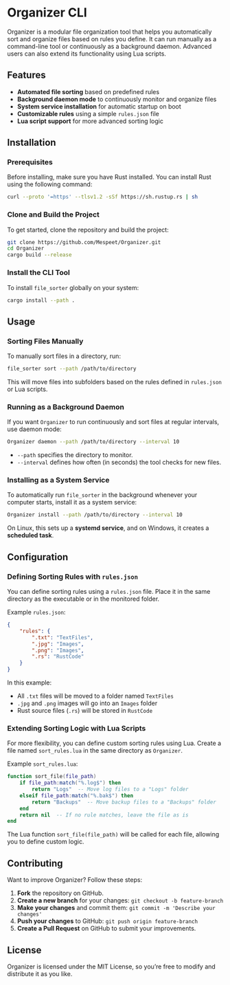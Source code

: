 # Organizer CLI

Organizer is a modular file organization tool that helps you automatically sort and organize files based on rules you define. It can run manually as a command-line tool or continuously as a background daemon. Advanced users can also extend its functionality using Lua scripts.

## Features

- **Automated file sorting** based on predefined rules
- **Background daemon mode** to continuously monitor and organize files
- **System service installation** for automatic startup on boot
- **Customizable rules** using a simple `rules.json` file
- **Lua script support** for more advanced sorting logic

## Installation

### Prerequisites

Before installing, make sure you have Rust installed. You can install Rust using the following command:

```sh
curl --proto '=https' --tlsv1.2 -sSf https://sh.rustup.rs | sh
```

### Clone and Build the Project

To get started, clone the repository and build the project:

```sh
git clone https://github.com/Mespeet/Organizer.git
cd Organizer
cargo build --release
```

### Install the CLI Tool

To install `file_sorter` globally on your system:

```sh
cargo install --path .
```

## Usage

### Sorting Files Manually

To manually sort files in a directory, run:

```sh
file_sorter sort --path /path/to/directory
```

This will move files into subfolders based on the rules defined in `rules.json` or Lua scripts.

### Running as a Background Daemon

If you want `Organizer` to run continuously and sort files at regular intervals, use daemon mode:

```sh
Organizer daemon --path /path/to/directory --interval 10
```

- `--path` specifies the directory to monitor.
- `--interval` defines how often (in seconds) the tool checks for new files.

### Installing as a System Service

To automatically run `file_sorter` in the background whenever your computer starts, install it as a system service:

```sh
Organizer install --path /path/to/directory --interval 10
```

On Linux, this sets up a **systemd service**, and on Windows, it creates a **scheduled task**.

## Configuration

### Defining Sorting Rules with `rules.json`

You can define sorting rules using a `rules.json` file. Place it in the same directory as the executable or in the monitored folder.

Example `rules.json`:

```json
{
    "rules": {
        ".txt": "TextFiles",
        ".jpg": "Images",
        ".png": "Images",
        ".rs": "RustCode"
    }
}
```

In this example:
- All `.txt` files will be moved to a folder named `TextFiles`
- `.jpg` and `.png` images will go into an `Images` folder
- Rust source files (`.rs`) will be stored in `RustCode`

### Extending Sorting Logic with Lua Scripts

For more flexibility, you can define custom sorting rules using Lua. Create a file named `sort_rules.lua` in the same directory as `Organizer`.

Example `sort_rules.lua`:

```lua
function sort_file(file_path)
    if file_path:match("%.log$") then
        return "Logs"  -- Move log files to a "Logs" folder
    elseif file_path:match("%.bak$") then
        return "Backups"  -- Move backup files to a "Backups" folder
    end
    return nil  -- If no rule matches, leave the file as is
end
```

The Lua function `sort_file(file_path)` will be called for each file, allowing you to define custom logic.

## Contributing

Want to improve Organizer? Follow these steps:

1. **Fork** the repository on GitHub.
2. **Create a new branch** for your changes: `git checkout -b feature-branch`
3. **Make your changes** and commit them: `git commit -m 'Describe your changes'`
4. **Push your changes** to GitHub: `git push origin feature-branch`
5. **Create a Pull Request** on GitHub to submit your improvements.

## License

Organizer is licensed under the MIT License, so you’re free to modify and distribute it as you like.

